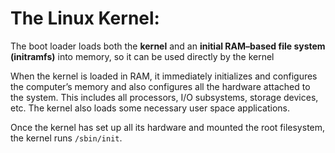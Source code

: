 # The Linux Kernel:

The boot loader loads both the **kernel** and an **initial RAM–based file system (initramfs)** into memory, so it can be used directly by the kernel

When the kernel is loaded in RAM, it immediately initializes and configures the computer’s memory and also configures all the hardware attached to the system. This includes all processors, I/O subsystems, storage devices, etc. The kernel also loads some necessary user space applications.

Once the kernel has set up all its hardware and mounted the root filesystem, the kernel runs `/sbin/init`.
